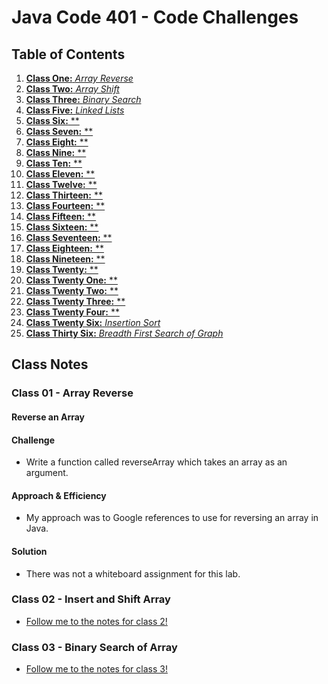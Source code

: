# Java Code 401 - Code Challenges

## Table of Contents

1. [__Class One:__ *Array Reverse*](ArrayReverse.java)
1. [__Class Two:__ *Array Shift*](src/main/java/challenges/ArrayShift.java)
1. [__Class Three:__ *Binary Search*](src/main/java/challenges/BinarySearch.java)
1. [__Class Five:__ *Linked Lists*](src/main/java/challenges/linkedList/LinkedList.java)
1. [__Class Six:__ **]()
1. [__Class Seven:__ **]()
1. [__Class Eight:__ **]()
1. [__Class Nine:__ **]()
1. [__Class Ten:__ **]()
1. [__Class Eleven:__ **]()
1. [__Class Twelve:__ **]()
1. [__Class Thirteen:__ **]()
1. [__Class Fourteen:__ **]()
1. [__Class Fifteen:__ **]()
1. [__Class Sixteen:__ **]()
1. [__Class Seventeen:__ **]()
1. [__Class Eighteen:__ **]()
1. [__Class Nineteen:__ **]()
1. [__Class Twenty:__ **]()
1. [__Class Twenty One:__ **]()
1. [__Class Twenty Two:__ **]()
1. [__Class Twenty Three:__ **]()
1. [__Class Twenty Four:__ **]()
1. [__Class Twenty Six:__ *Insertion Sort*](Blog.md)
1. [__Class Thirty Six:__ *Breadth First Search of Graph*](Blog2.md)


## Class Notes

### **Class 01 - Array Reverse**

#### Reverse an Array

#### Challenge
- Write a function called reverseArray which takes an array as an argument.

#### Approach & Efficiency
- My approach was to Google references to use for reversing an array in Java. 

#### Solution
- There was not a whiteboard assignment for this lab. 

### **Class 02 - Insert and Shift Array**

- [Follow me to the notes for class 2!](arrayShift.md)

### **Class 03 - Binary Search of Array**

- [Follow me to the notes for class 3!](BinarySearch.md)


